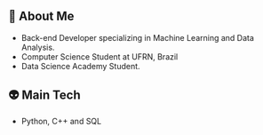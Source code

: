 ## 👾 About Me
- Back-end Developer specializing in Machine Learning and Data Analysis.
- Computer Science Student at UFRN, Brazil
- Data Science Academy Student.
## 👽 Main Tech
 - Python, C++ and SQL

